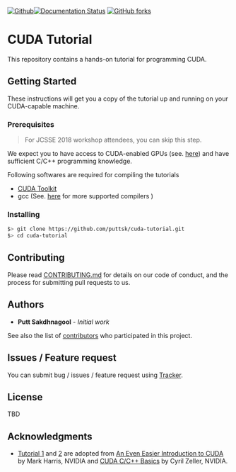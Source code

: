 [![Github](https://img.shields.io/badge/sources-github-green.svg)](https://github.com/puttsk/cuda-tutorial/)[![Documentation Status](https://readthedocs.org/projects/cuda-tutorial/badge/?version=latest)](https://cuda-tutorial.readthedocs.io/en/latest/?badge=latest)
 [![GitHub forks](https://img.shields.io/github/stars/puttsk/cuda-tutorial.svg?style=social&label=Star)](https://github.com/puttsk/cuda-tutorial)

# CUDA Tutorial

This repository contains a hands-on tutorial for programming CUDA. 

## Getting Started

These instructions will get you a copy of the tutorial up and running on your CUDA-capable machine. 

### Prerequisites

> For JCSSE 2018 workshop attendees, you can skip this step. 

We expect you to have access to CUDA-enabled GPUs (see. [here](https://developer.nvidia.com/cuda-gpus)) and have sufficient C/C++ programming knowledge. 

Following softwares are required for compiling the tutorials 
  * [CUDA Toolkit](https://developer.nvidia.com/cuda-downloads) 
  * gcc (See. [here](https://docs.nvidia.com/cuda/cuda-toolkit-release-notes/index.html) for more supported compilers )

### Installing

```bash
$> git clone https://github.com/puttsk/cuda-tutorial.git
$> cd cuda-tutorial
```
## Contributing

Please read [CONTRIBUTING.md](https://gist.github.com/PurpleBooth/b24679402957c63ec426) for details on our code of conduct, and the process for submitting pull requests to us.

## Authors

* **Putt Sakdhnagool** - *Initial work* 

See also the list of [contributors](https://github.com/puttsk/cuda-tutorial/graphs/contributors) who participated in this project.

## Issues / Feature request

You can submit bug / issues / feature request using [Tracker](https://github.com/puttsk/cuda-tutorial/issues).

## License

TBD

## Acknowledgments
  * [Tutorial 1](./tutorial01/) and [2](./tutorial02/) are adopted from [An Even Easier Introduction to CUDA](https://devblogs.nvidia.com/even-easier-introduction-cuda/) by Mark Harris, NVIDIA and [CUDA C/C++ Basics](http://www.int.washington.edu/PROGRAMS/12-2c/week3/clark_01.pdf) by Cyril Zeller, NVIDIA.
